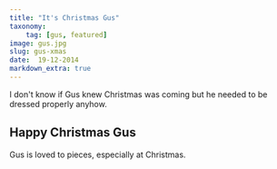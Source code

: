 ```yaml
---
title: "It's Christmas Gus"
taxonomy:
    tag: [gus, featured]
image: gus.jpg
slug: gus-xmas
date:  19-12-2014
markdown_extra: true
---
```


I don't know if Gus knew Christmas was coming but he needed to be dressed properly anyhow. 

## Happy Christmas Gus

Gus is loved to pieces, especially at Christmas.